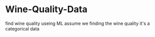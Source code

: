# Wine-Quality-Data 
find wine quality useing ML
 assume we finding the wine quality it's a categorical data 